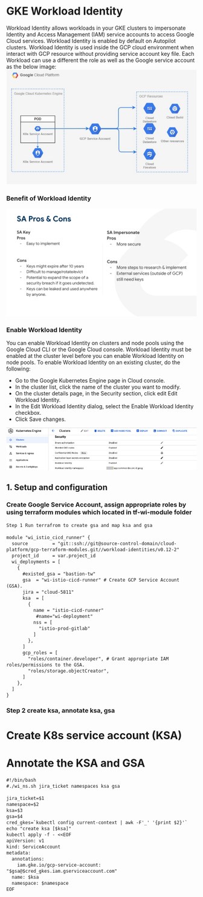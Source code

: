 # GKE Workload Identity

Workload Identity allows workloads in your GKE clusters to impersonate Identity and Access Management (IAM) service accounts to access Google Cloud services. Workload Identity is enabled by default on Autopilot clusters. Workload Identity is used inside the GCP cloud environment when interact with GCP resource without providing service account key file. Each Workload can use a different the role as well as the Google service account as the below image:
![Alt text](https://github.com/anhbuicsa/gcp-terraform/blob/master/gke-workload-identity/images/workload-identity.png?raw=true "Title")

### Benefit of Workload Identity
![Alt text](https://github.com/anhbuicsa/gcp-terraform/blob/master/gke-workload-identity/images/benefit-wi.png?raw=true "Title")
### Enable Workload Identity
You can enable Workload Identity on clusters and node pools using the Google Cloud CLI or the Google Cloud console. Workload Identity must be enabled at the cluster level before you can enable Workload Identity on node pools.
To enable Workload Identity on an existing cluster, do the following:
  - Go to the Google Kubernetes Engine page in Cloud console.
  - In the cluster list, click the name of the cluster you want to modify.
  - On the cluster details page, in the Security section, click edit Edit Workload Identity.
  - In the Edit Workload Identity dialog, select the Enable Workload Identity checkbox.
  - Click Save changes.

![Alt text](https://github.com/anhbuicsa/gcp-terraform/blob/master/gke-workload-identity/images/enable-wi.png?raw=true "Title")

## 1. Setup and configuration
### Create Google Service Account, assign appropriate roles by using terraform modules which located in tf-wi-module folder
```
Step 1 Run terrafrom to create gsa and map ksa and gsa

module "wi_istio_cicd_runner" {
  source         = "git::ssh://git@source-control-domain/cloud-platform/gcp-terraform-modules.git//workload-identities/v0.12-2"
  project_id     = var.project_id
  wi_deployments = [
    {
      #existed_gsa = "bastion-tw"
      gsa  = "wi-istio-cicd-runner" # Create GCP Service Account (GSA).
      jira = "cloud-5811"
      ksa  = [
        {
          name = "istio-cicd-runner"
           #name="wi-deployment"
          nss = [
            "istio-prod-gitlab"
          ]
        },
      ]
      gcp_roles = [
        "roles/container.developer", # Grant appropriate IAM roles/permissions to the GSA.
        "roles/storage.objectCreator",
      ]
    },
  ]
}
```

### Step 2 create ksa, annotate ksa, gsa
# Create K8s service account (KSA)
# Annotate the KSA and GSA

```
#!/bin/bash
#./wi_ns.sh jira_ticket namespaces ksa gsa

jira_ticket=$1
namespace=$2
ksa=$3
gsa=$4
cred_gkes=`kubectl config current-context | awk -F'_' '{print $2}'`
echo "create ksa [$ksa]"
kubectl apply -f - <<EOF
apiVersion: v1
kind: ServiceAccount
metadata:
  annotations:
    iam.gke.io/gcp-service-account: "$gsa@$cred_gkes.iam.gserviceaccount.com"
  name: $ksa
  namespace: $namespace
EOF

```

